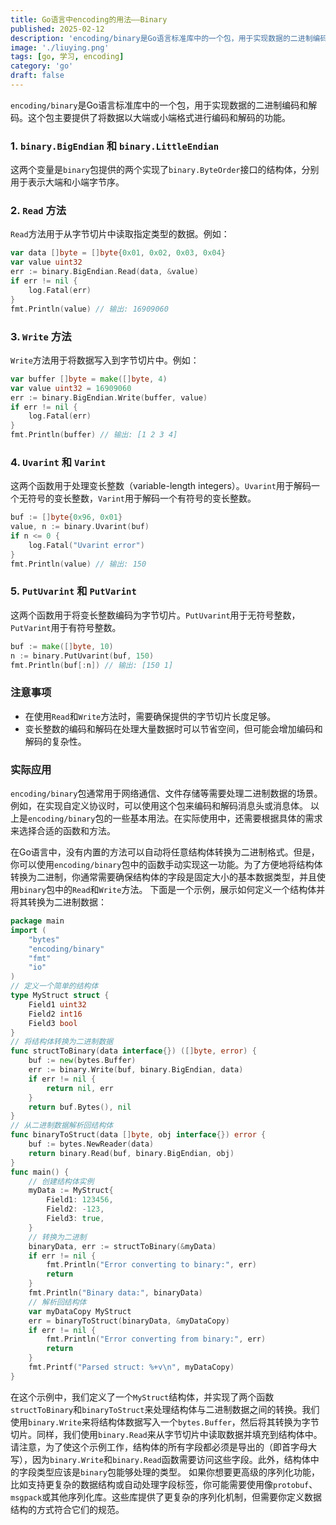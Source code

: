 ```yaml
---
title: Go语言中encoding的用法——Binary
published: 2025-02-12
description: 'encoding/binary是Go语言标准库中的一个包，用于实现数据的二进制编码和解码。这个包主要提供了将数据以大端或小端格式进行编码和解码的功能。'
image: './liuying.png'
tags: [go, 学习, encoding]
category: 'go'
draft: false 
---
```



`encoding/binary`是Go语言标准库中的一个包，用于实现数据的二进制编码和解码。这个包主要提供了将数据以大端或小端格式进行编码和解码的功能。

### 1. `binary.BigEndian` 和 `binary.LittleEndian`
这两个变量是`binary`包提供的两个实现了`binary.ByteOrder`接口的结构体，分别用于表示大端和小端字节序。
### 2. `Read` 方法
`Read`方法用于从字节切片中读取指定类型的数据。例如：
```go
var data []byte = []byte{0x01, 0x02, 0x03, 0x04}
var value uint32
err := binary.BigEndian.Read(data, &value)
if err != nil {
    log.Fatal(err)
}
fmt.Println(value) // 输出: 16909060
```
### 3. `Write` 方法
`Write`方法用于将数据写入到字节切片中。例如：
```go
var buffer []byte = make([]byte, 4)
var value uint32 = 16909060
err := binary.BigEndian.Write(buffer, value)
if err != nil {
    log.Fatal(err)
}
fmt.Println(buffer) // 输出: [1 2 3 4]
```
### 4. `Uvarint` 和 `Varint`
这两个函数用于处理变长整数（variable-length integers）。`Uvarint`用于解码一个无符号的变长整数，`Varint`用于解码一个有符号的变长整数。
```go
buf := []byte{0x96, 0x01}
value, n := binary.Uvarint(buf)
if n <= 0 {
    log.Fatal("Uvarint error")
}
fmt.Println(value) // 输出: 150
```
### 5. `PutUvarint` 和 `PutVarint`
这两个函数用于将变长整数编码为字节切片。`PutUvarint`用于无符号整数，`PutVarint`用于有符号整数。
```go
buf := make([]byte, 10)
n := binary.PutUvarint(buf, 150)
fmt.Println(buf[:n]) // 输出: [150 1]
```
### 注意事项
- 在使用`Read`和`Write`方法时，需要确保提供的字节切片长度足够。
- 变长整数的编码和解码在处理大量数据时可以节省空间，但可能会增加编码和解码的复杂性。
### 实际应用
`encoding/binary`包通常用于网络通信、文件存储等需要处理二进制数据的场景。例如，在实现自定义协议时，可以使用这个包来编码和解码消息头或消息体。
以上是`encoding/binary`包的一些基本用法。在实际使用中，还需要根据具体的需求来选择合适的函数和方法。

在Go语言中，没有内置的方法可以自动将任意结构体转换为二进制格式。但是，你可以使用`encoding/binary`包中的函数手动实现这一功能。为了方便地将结构体转换为二进制，你通常需要确保结构体的字段是固定大小的基本数据类型，并且使用`binary`包中的`Read`和`Write`方法。
下面是一个示例，展示如何定义一个结构体并将其转换为二进制数据：

```go
package main
import (
	"bytes"
	"encoding/binary"
	"fmt"
	"io"
)
// 定义一个简单的结构体
type MyStruct struct {
	Field1 uint32
	Field2 int16
	Field3 bool
}
// 将结构体转换为二进制数据
func structToBinary(data interface{}) ([]byte, error) {
	buf := new(bytes.Buffer)
	err := binary.Write(buf, binary.BigEndian, data)
	if err != nil {
		return nil, err
	}
	return buf.Bytes(), nil
}
// 从二进制数据解析回结构体
func binaryToStruct(data []byte, obj interface{}) error {
	buf := bytes.NewReader(data)
	return binary.Read(buf, binary.BigEndian, obj)
}
func main() {
	// 创建结构体实例
	myData := MyStruct{
		Field1: 123456,
		Field2: -123,
		Field3: true,
	}
	// 转换为二进制
	binaryData, err := structToBinary(&myData)
	if err != nil {
		fmt.Println("Error converting to binary:", err)
		return
	}
	fmt.Println("Binary data:", binaryData)
	// 解析回结构体
	var myDataCopy MyStruct
	err = binaryToStruct(binaryData, &myDataCopy)
	if err != nil {
		fmt.Println("Error converting from binary:", err)
		return
	}
	fmt.Printf("Parsed struct: %+v\n", myDataCopy)
}
```
在这个示例中，我们定义了一个`MyStruct`结构体，并实现了两个函数`structToBinary`和`binaryToStruct`来处理结构体与二进制数据之间的转换。我们使用`binary.Write`来将结构体数据写入一个`bytes.Buffer`，然后将其转换为字节切片。同样，我们使用`binary.Read`来从字节切片中读取数据并填充到结构体中。
请注意，为了使这个示例工作，结构体的所有字段都必须是导出的（即首字母大写），因为`binary.Write`和`binary.Read`函数需要访问这些字段。此外，结构体中的字段类型应该是`binary`包能够处理的类型。
如果你想要更高级的序列化功能，比如支持更复杂的数据结构或自动处理字段标签，你可能需要使用像`protobuf`、`msgpack`或其他序列化库。这些库提供了更复杂的序列化机制，但需要你定义数据结构的方式符合它们的规范。